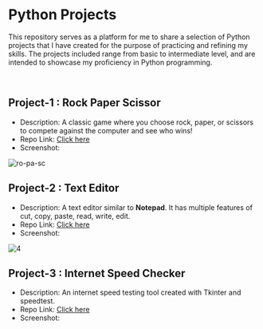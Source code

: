 # Python Projects

This repository serves as a platform for me to share a selection of Python projects that I have created for the purpose of practicing and refining my skills. The projects included range from basic to intermediate level, and are intended to showcase my proficiency in Python programming.

<br>

## Project-1 : Rock Paper Scissor

- Description: A classic game where you choose rock, paper, or scissors to compete against the computer and see who wins!
- Repo Link: [Click here](https://github.com/mk-manishkumar/python-projects/tree/Manish/rock-paper-scissor)
- Screenshot: 

![ro-pa-sc](https://github.com/mk-manishkumar/python-basic-projects/assets/102028645/c73fa11e-9c61-4c91-b875-88f69ed10e71)


## Project-2 : Text Editor

- Description: A text editor similar to **Notepad**. It has multiple features of cut, copy, paste, read, write, edit.
- Repo Link: [Click here](https://github.com/mk-manishkumar/python-projects/tree/Manish/text-editor)
- Screenshot:

![4](https://github.com/mk-manishkumar/python-projects/assets/102028645/36be2f2b-02e8-4209-9eef-611f46fde3ee)

## Project-3 : Internet Speed Checker

- Description: An internet speed testing tool created with Tkinter and speedtest.
- Repo Link: [Click here](https://github.com/mk-manishkumar/python-projects/tree/Manish/internet-speed-checker)
- Screenshot:
